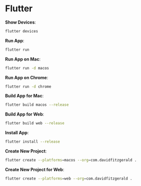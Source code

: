 # Flutter

**Show Devices**:

```bash
flutter devices
```

**Run App**:

```bash
flutter run
```

**Run App on Mac**:

```bash
flutter run -d macos
```

**Run App on Chrome**:

```bash
flutter run -d chrome
```

**Build App for Mac**:

```bash
flutter build macos --release
```

**Build App for Web**:

```bash
flutter build web --release
```

**Install App**:

```bash
flutter install --release
```

**Create New Project**:
```bash
flutter create --platforms=macos --org=com.davidfitzgerald .
```

**Create New Project for Web**:

```bash
flutter create --platforms=web --org=com.davidfitzgerald .
```
